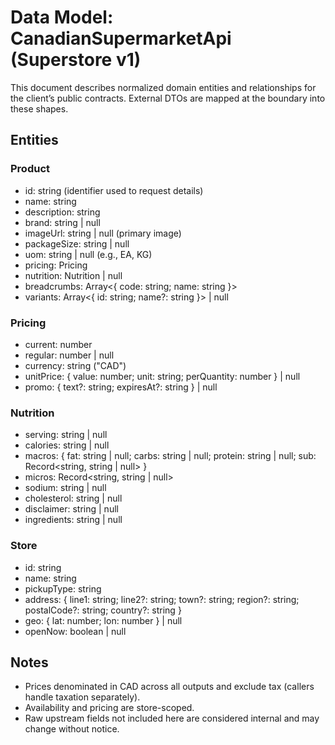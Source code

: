 # Data Model: CanadianSupermarketApi (Superstore v1)

This document describes normalized domain entities and relationships for the client’s public contracts. External DTOs are mapped at the boundary into these shapes.

## Entities

### Product
- id: string (identifier used to request details)
- name: string
- description: string
- brand: string | null
- imageUrl: string | null (primary image)
- packageSize: string | null
- uom: string | null (e.g., EA, KG)
- pricing: Pricing
- nutrition: Nutrition | null
- breadcrumbs: Array<{ code: string; name: string }>
- variants: Array<{ id: string; name?: string }> | null

### Pricing
- current: number
- regular: number | null
- currency: string ("CAD")
- unitPrice: { value: number; unit: string; perQuantity: number } | null
- promo: { text?: string; expiresAt?: string } | null

### Nutrition
- serving: string | null
- calories: string | null
- macros: { fat: string | null; carbs: string | null; protein: string | null; sub: Record<string, string | null> }
- micros: Record<string, string | null>
- sodium: string | null
- cholesterol: string | null
- disclaimer: string | null
- ingredients: string | null

### Store
- id: string
- name: string
- pickupType: string
- address: { line1: string; line2?: string; town?: string; region?: string; postalCode?: string; country?: string }
- geo: { lat: number; lon: number } | null
- openNow: boolean | null

## Notes
- Prices denominated in CAD across all outputs and exclude tax (callers handle taxation separately).
- Availability and pricing are store-scoped.
- Raw upstream fields not included here are considered internal and may change without notice.

